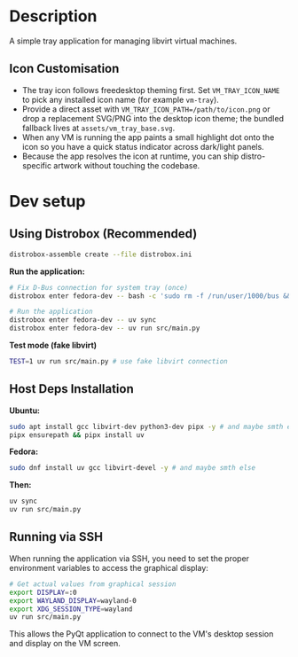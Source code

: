 # Description

A simple tray application for managing libvirt virtual machines.

## Icon Customisation

- The tray icon follows freedesktop theming first. Set `VM_TRAY_ICON_NAME` to pick any installed icon name (for example `vm-tray`).
- Provide a direct asset with `VM_TRAY_ICON_PATH=/path/to/icon.png` or drop a replacement SVG/PNG into the desktop icon theme; the bundled fallback lives at `assets/vm_tray_base.svg`.
- When any VM is running the app paints a small highlight dot onto the icon so you have a quick status indicator across dark/light panels.
- Because the app resolves the icon at runtime, you can ship distro-specific artwork without touching the codebase.

# Dev setup

## Using Distrobox (Recommended)

```bash
distrobox-assemble create --file distrobox.ini
```

**Run the application:**
```bash
# Fix D-Bus connection for system tray (once)
distrobox enter fedora-dev -- bash -c 'sudo rm -f /run/user/1000/bus && sudo ln -s /run/host/run/user/1000/bus /run/user/1000/bus'

# Run the application
distrobox enter fedora-dev -- uv sync
distrobox enter fedora-dev -- uv run src/main.py
```

**Test mode (fake libvirt)**
```bash
TEST=1 uv run src/main.py # use fake libvirt connection
```

## Host Deps Installation

**Ubuntu:**
```bash
sudo apt install gcc libvirt-dev python3-dev pipx -y # and maybe smth else
pipx ensurepath && pipx install uv
```

**Fedora:**
```bash
sudo dnf install uv gcc libvirt-devel -y # and maybe smth else
```

**Then:**
```bash
uv sync
uv run src/main.py
```


## Running via SSH

When running the application via SSH, you need to set the proper environment variables to access the graphical display:

```bash
# Get actual values from graphical session
export DISPLAY=:0
export WAYLAND_DISPLAY=wayland-0
export XDG_SESSION_TYPE=wayland
uv run src/main.py
```

This allows the PyQt application to connect to the VM's desktop session and display on the VM screen.
